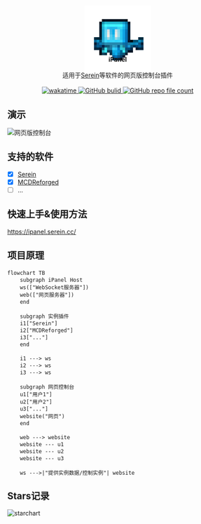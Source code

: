 <p align="center">
  <img src="src/Sources/logo.png" style="width:30%;min-width:150px; margin:-40px">
  <br>
  <b>iPanel</b>
  <br>
  <br>
  适用于<a href="https://serein.cc/">Serein</a>等软件的网页版控制台插件
  <br>
  <br>
  <a href="https://wakatime.com/badge/github/Zaitonn/iPanel">
    <img src="https://wakatime.com/badge/github/Zaitonn/iPanel.svg" alt="wakatime">
  </a>
  <a href="https://github.com/Zaitonn/iPanel/actions/workflows/build.yml">
    <img alt="GitHub bulid" src="https://img.shields.io/github/actions/workflow/status/Zaitonn/iPanel/build.yml?branch=main&color=blue">
  </a>
  <a href="https://github.com/Zaitonn/iPanel">
    <img alt="GitHub repo file count" src="https://img.shields.io/github/languages/code-size/Zaitonn/iPanel">
  </a>
</p>

## 演示

![网页版控制台](https://ipanel.serein.cc/assets/imgs/webconsole.gif)

## 支持的软件

- [x] [Serein](https://serein.cc/)
- [x] [MCDReforged](https://github.com/Fallen-Breath/MCDReforged)
- [ ] ...

## 快速上手&使用方法

<https://ipanel.serein.cc/>

## 项目原理

```mermaid
flowchart TB
    subgraph iPanel Host
    ws(["WebSocket服务器"])
    web(["网页服务器"])
    end
    
    subgraph 实例插件
    i1["Serein"]
    i2["MCDReforged"]
    i3["..."]
    end
    
    i1 ---> ws
    i2 ---> ws
    i3 ---> ws

    subgraph 网页控制台
    u1["用户1"]
    u2["用户2"]
    u3["..."]
    website("网页")
    end
    
    web ---> website
    website --- u1
    website --- u2
    website --- u3

    ws --->|"提供实例数据/控制实例"| website
```

## Stars记录

![starchart](https://starchart.cc/Zaitonn/iPanel.svg)
